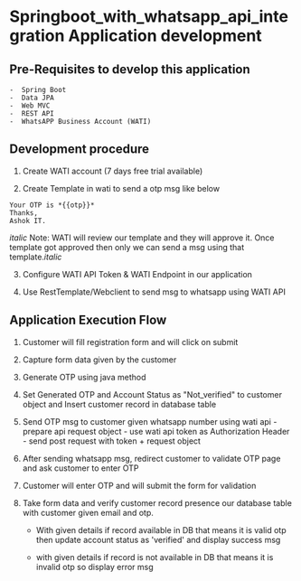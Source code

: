 # Springboot_with_whatsapp_api_integration Application development

## Pre-Requisites to develop this application
	-  Spring Boot
	-  Data JPA
	-  Web MVC
	-  REST API
	-  WhatsAPP Business Account (WATI)

## Development procedure

1) Create WATI account (7 days free trial available)		

2) Create Template in wati to send a otp msg like below

```Greetings for the day..!!
Your OTP is *{{otp}}*
Thanks,
Ashok IT.	
```

*italic* Note: WATI will review our template and they will approve it. Once template got approved then only we can send a msg using that template.*italic*

3) Configure WATI API Token & WATI Endpoint in our application

4) Use RestTemplate/Webclient to send msg to whatsapp using WATI API


## Application Execution Flow

1) Customer will fill registration form and will click on submit

2) Capture form data given by the customer 

3) Generate OTP using java method

4) Set Generated OTP and Account Status as "Not_verified" to customer object and Insert customer record in database table

5) Send OTP msg to customer given whatsapp number using wati api
			- prepare api request object
			- use wati api token as Authorization Header
			- send post request with token + request object

7) After sending whatsapp msg, redirect customer to validate OTP page and ask customer to enter OTP

8) Customer will enter OTP and will submit the form for validation

9) Take form data and verify customer record presence our database table with customer given email and otp. 

	- With given details if record available in DB that means it is valid otp then update account status as 'verified' and display success msg

	- with given details if record is not available in DB that means it is invalid otp so display error msg

	
